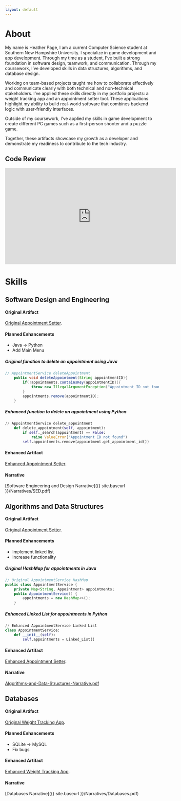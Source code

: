 ```yaml
---
layout: default
---
```


# About

My name is Heather Page, I am a current Computer Science student at Southern New Hampshire University. I specialize in game development and app development. Through my time as a student, I’ve built a strong foundation in software design, teamwork, and communication. Through my coursework, I’ve developed skills in data structures, algorithms, and database design.

Working on team-based projects taught me how to collaborate effectively and communicate clearly with both technical and non-technical stakeholders. I’ve applied these skills directly in my portfolio projects: a weight tracking app and an appointment setter tool. These applications highlight my ability to build real-world software that combines backend logic with user-friendly interfaces.

Outside of my coursework, I've applied my skills in game development to create different PC games such as a first-person shooter and a puzzle game. 

Together, these artifacts showcase my growth as a developer and demonstrate my readiness to contribute to the tech industry.

## Code Review

<div style="text-align: center;">
  <iframe width="560" height="315"
    src="https://www.youtube.com/embed/zQIK5r3-pNE"
    title="YouTube video player"
    frameborder="0"
    allow="accelerometer; autoplay; clipboard-write; encrypted-media; gyroscope; picture-in-picture"
    allowfullscreen>
  </iframe>
</div>

# Skills
## Software Design and Engineering
#### Original Artifact
[Original Appointment Setter](https://github.com/heather100401/OriginalAppointmentSetter).

#### Planned Enhancements
*   Java -> Python
*   Add Main Menu

##### Original function to delete an appointment using Java
```java
// AppointmentService deleteAppointment
    public void deleteAppointment(String appointmentID){
        if(!appointments.containsKey(appointmentID)){
            throw new IllegalArgumentException("Appointment ID not found");
        }
        appointments.remove(appointmentID);
    }
```

##### Enhanced function to delete an appointment using Python
```python
// AppointmentService delete_appointment
    def delete_appointment(self, appointment):
        if self._search(appointment) == False:
            raise ValueError("Appointment ID not found")
        self.appointments.remove(appointment.get_appointment_id())
```

#### Enhanced Artifact
[Enhanced Appointment Setter](https://github.com/heather100401/EnhancedAppointmentSetter).

#### Narrative
[Software Engineering and Design Narrative]({{ site.baseurl }}/Narratives/SED.pdf)


## Algorithms and Data Structures
#### Original Artifact
[Original Appointment Setter](https://github.com/heather100401/OriginalAppointmentSetter).

#### Planned Enhancements
*   Implement linked list
*   Increase functionality

##### Original HashMap for appointments in Java
```java
// Original AppointmentService HashMap
public class AppointmentService {
	private Map<String, Appointment> appointments;
	public AppointmentService() {
		appointments = new HashMap<>();
	}
```

##### Enhanced Linked List for appointments in Python
```python
// Enhanced AppointmentService Linked List
class AppointmentService:
    def __init__(self):
        self.appointments = Linked_List()
```

#### Enhanced Artifact
[Enhanced Appointment Setter](https://github.com/heather100401/EnhancedAppointmentSetter).

#### Narrative
[Algorithms-and-Data-Structures-Narrative.pdf](https://github.com/user-attachments/files/20853361/DSA.pdf)

## Databases
#### Original Artifact
[Original Weight Tracking App](https://github.com/heather100401/OriginalApp).

#### Planned Enhancements
*   SQLite -> MySQL
*   Fix bugs

#### Enhanced Artifact
[Enhanced Weight Tracking App](https://github.com/heather100401/EnhancedApp).

#### Narrative
[Databases Narrative]({{ site.baseurl }}/Narratives/Databases.pdf)
